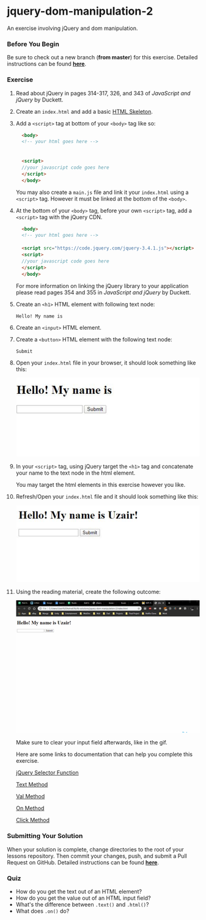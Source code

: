 # jquery-dom-manipulation-2

An exercise involving jQuery and dom manipulation.

### Before You Begin

Be sure to check out a new branch (**from master**) for this exercise. Detailed instructions can be found [**here**](../../guides/before-each-exercise.md).

### Exercise

1. Read about jQuery in pages 314-317, 326, and 343 of _JavaScript and jQuery_ by Duckett.

1. Create an `index.html` and add a basic [HTML Skeleton](../html-skeleton/README.md).

1. Add a `<script>` tag at bottom of your `<body>` tag like so:

    ```html
      <body>
      <!-- your html goes here -->


      <script>
      //your javascript code goes here
      </script>
      </body>
    ```

    You may also create a `main.js` file and link it your `index.html` using a `<script>` tag.  However it must be linked at the bottom of the `<body>`.

1. At the bottom of your `<body>` tag, before your own `<script>` tag, add a `<script>` tag with the jQuery CDN.

    ```html
      <body>
      <!-- your html goes here -->

      <script src="https://code.jquery.com/jquery-3.4.1.js"></script>
      <script>
      //your javascript code goes here
      </script>
      </body>
    ```
    For more information on linking the jQuery library to your application please read pages 354 and 355 in _JavaScript and jQuery_ by Duckett.

1. Create an `<h1>` HTML element with following text node:
    ```
    Hello! My name is
    ```

1. Create an `<input>` HTML element.

1. Create a `<button>` HTML element with the following text node:
    ```
    Submit
    ```

1. Open your `index.html` file in your browser, it should look something like this:

    <p align="center">
      <img src="images/jdm-2-1.JPG" alt="jquery-dm">
    </p>

1.  In your `<script>` tag, using jQuery target the `<h1>` tag and concatenate your name to the text node in the html element.

    You may target the html elements in this exercise however you like.

1. Refresh/Open your `index.html` file and it should look something like this:

    <p align="center">
      <img src="images/jdm-2-2.JPG" alt="jquery-dm">
    </p>

1. Using the reading material, create the following outcome:

    <p align="center">
      <img src="images/jdm-2-3.gif" alt="jquery-dm">
    </p>


    Make sure to clear your input field afterwards, like in the gif.

    Here are some links to documentation that can help you complete this exercise.

    [jQuery Selector Function](https://api.jquery.com/jQuery/)

    [Text Method](https://api.jquery.com/text/)

    [Val Method](https://api.jquery.com/val/)

    [On Method](https://api.jquery.com/on/)

    [Click Method](https://api.jquery.com/click/)



### Submitting Your Solution

When your solution is complete, change directories to the root of your lessons repository. Then commit your changes, push, and submit a Pull Request on GitHub. Detailed instructions can be found [**here**](../../guides/after-each-exercise.md).

### Quiz

- How do you get the text out of an HTML element?
- How do you get the value out of an HTML input field?
- What's the difference between `.text()` and `.html()`?
- What does `.on()` do?
